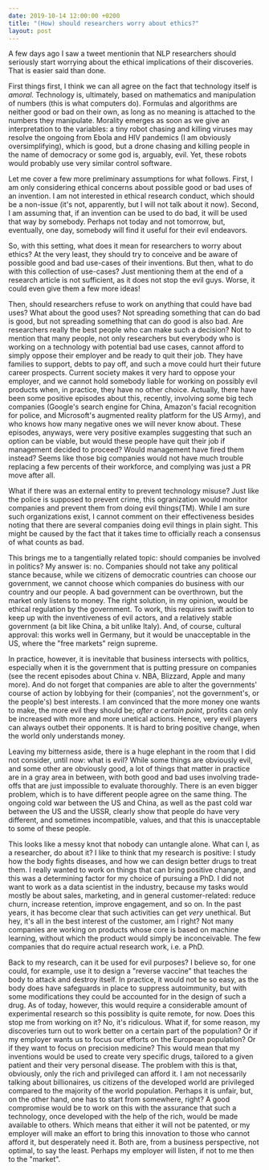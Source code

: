 ```yaml
---
date: 2019-10-14 12:00:00 +0200
title: "(How) should researchers worry about ethics?"
layout: post
---
```


A few days ago I saw a tweet mentionin that NLP researchers should seriously
start worrying about the ethical implications of their discoveries. That is
easier said than done.

First things first, I think we can all agree on the fact that technology itself
is _amoral_. Technology is, ultimately, based on mathematics and manipulation of
numbers (this is what computers do). Formulas and algorithms are neither good or
bad on their own, as long as no meaning is attached to the numbers they
manipulate. Morality emerges as soon as we give an interpretation to the
variables: a tiny robot chasing and killing viruses may resolve the ongoing from
Ebola and HIV pandemics (I am obviously oversimplifying), which is good, but a
drone chasing and killing people in the name of democracy or some god is,
arguably, evil. Yet, these robots would probably use very similar control
software.

Let me cover a few more preliminary assumptions for what follows. First, I am
only considering ethical concerns about possible good or bad uses of an
invention. I am not interested in ethical research conduct, which should be a
non-issue (it's not, apparently, but I will not talk about it now). Second, I am
assuming that, if an invention can be used to do bad, it will be used that way
by somebody. Perhaps not today and not tomorrow, but, eventually, one day,
somebody will find it useful for their evil endeavors.

So, with this setting, what does it mean for researchers to worry about ethics?
At the very least, they should try to conceive and be aware of possible good and
bad use-cases of their inventions. But then, what to do with this collection of
use-cases? Just mentioning them at the end of a research article is not
sufficient, as it does not stop the evil guys. Worse, it could even give them a
few more ideas!

Then, should researchers refuse to work on anything that could have bad uses?
What about the good uses? Not spreading something that can do bad is good, but
not spreading something that can do good is also bad. Are researchers really the
best people who can make such a decision? Not to mention that many people, not
only researchers but everybody who is working on a technology with potential bad
use cases, cannot afford to simply oppose their employer and be ready to quit
their job. They have families to support, debts to pay off, and such a move
could hurt their future career prospects. Current society makes it very hard to
oppose your employer, and we cannot hold somebody liable for working on possibly
evil products when, in practice, they have no other choice. Actually, there have
been some positive episodes about this, recently, involving some big tech
companies (Google's search engine for China, Amazon's facial recognition for
police, and Microsoft's augmented reality platform for the US Army), and who
knows how many negative ones we will never know about. These episodes, anyways,
were very positive examples suggesting that such an option can be viable, but
would these people have quit their job if management decided to proceed? Would
management have fired them instead? Seems like those big companies would not
have much trouble replacing a few percents of their workforce, and complying was
just a PR move after all.

What if there was an external entity to prevent technology misuse? Just like the
police is supposed to prevent crime, this ogranization would monitor companies
and prevent them from doing evil things(TM). While I am sure such organizations
exist, I cannot comment on their effectiveness besides noting that there are
several companies doing evil things in plain sight. This might be caused by the
fact that it takes time to officially reach a consensus of what counts as bad.

This brings me to a tangentially related topic: should companies be involved in
politics? My answer is: no. Companies should not take any political stance
because, while we citizens of democratic countries can choose our government, we
cannot choose which companies do business with our country and our people. A bad
government can be overthrown, but the market only listens to money. The right
solution, in my opinion, would be ethical regulation by the government. To work,
this requires swift action to keep up with the inventiveness of evil actors, and
a relatively stable government (a bit like China, a bit unlike Italy). And, of
course, cultural approval: this works well in Germany, but it would be
unacceptable in the US, where the "free markets" reign supreme.

In practice, however, it is inevitable that business intersects with politics,
especially when it is the government that is putting pressure on companies (see
the recent episodes about China v. NBA, Blizzard, Apple and many more). And do
not forget that companies are able to alter the governments' course of action by
lobbying for their (companies', not the government's, or the people's) best
interests. I am convinced that the more money one wants to make, the more evil
they should be; _after a certain point_, profits can only be increased with more
and more unetical actions. Hence, very evil players can always outbet their
opponents. It is hard to bring positive change, when the world only understands
money.

Leaving my bitterness aside, there is a huge elephant in the room that I did not
consider, until now: what is evil? While some things are obviously evil, and
some other are obviously good, a lot of things that matter in practice are in a
gray area in between, with both good and bad uses involving trade-offs that are
just impossible to evaluate thoroughly. There is an even bigger problem, which
is to have different people agree on the same thing. The ongoing cold war
between the US and China, as well as the past cold war between the US and the
USSR, clearly show that people do have very different, and sometimes
incompatible, values, and that this is unacceptable to some of these people.

This looks like a messy knot that nobody can untangle alone. What can I, as a
researcher, do about it? I like to think that my research is positive: I study
how the body fights diseases, and how we can design better drugs to treat them.
I really wanted to work on things that can bring positive change, and this was a
determining factor for my choice of pursuing a PhD. I did not want to work as a
data scientist in the industry, because my tasks would mostly be about sales,
marketing, and in general customer-related: reduce churn, increase retention,
improve engagement, and so on. In the past years, it has become clear that such
activities can get _very_ unethical. But hey, it's all in the best interest of
the customer, am I right? Not many companies are working on products whose core
is based on machine learning, without which the product would simply be
inconceivable. The few companies that do require actual research work, i.e. a
PhD.

Back to my research, can it be used for evil purposes? I believe so, for one
could, for example, use it to design a "reverse vaccine" that teaches the body
to attack and destroy itself. In practice, it would not be so easy, as the body
does have safeguards in place to suppress autoimmunity, but with some
modifications they could be accounted for in the design of such a drug. As of
today, however, this would require a considerable amount of experimental
research so this possiblity is quite remote, for now. Does this stop me from
working on it? No, it's ridiculous. What if, for some reason, my discoveries
turn out to work better on a certain part of the population? Or if my employer
wants us to focus our efforts on the European population? Or if they want to
focus on precision medicine? This would mean that my inventions would be used to
create very specific drugs, tailored to a given patient and their very personal
disease. The problem with this is that, obviously, only the rich and privileged
can afford it. I am not necessarily talking about billionaires, us citizens of
the developed world are privileged compared to the majority of the world
population. Perhaps it is unfair, but, on the other hand, one has to start from
somewhere, right? A good compromise would be to work on this with the assurance
that such a technology, once developed with the help of the rich, would be made
available to others. Which means that either it will not be patented, or my
employer will make an effort to bring this innovation to those who cannot afford
it, but desperately need it. Both are, from a business perspective, not optimal,
to say the least. Perhaps my employer will listen, if not to me then to the
"market".
